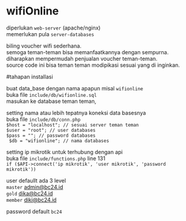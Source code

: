 # wifiOnline <br>
diperlukan `web-server` (apache/nginx) <br>
memerlukan pula `server-databases` <br>

biling voucher wifi sederhana. <br>
semoga teman-teman bisa memanfaatkannya dengan sempurna. <br>
diharapkan mempermudah penjualan voucher teman-teman. <br>
source code ini bisa teman teman modipikasi sesuai yang di inginkan. <br>

#tahapan installasi <br>

buat data_base dengan nama apapun misal `wifionline` <br>
buka file `include/db/wifionline.sql` <br>
masukan ke database teman teman, <br>

setting nama atau lebih tepatnya koneksi data basesnya <br>
buka file `include/db/conn.php` <br>
`$host = "localhost"; // sesuai server teman teman `<br>`
$user = "root"; // user databases `<br>`
$pass = ""; // password databases `<br>`
$db = "wifionline"; // nama databases` <br>


setting ip mikrotik untuk terhubung dengan api <br>
buka file `include/functions.php` line 131  <br>
`if ($API->connect('ip mikrotik', 'user mikrotik', 'password mikrotik'))`


user defaullt ada 3 level <br>
`master` admin@bc24.id <br>
`gold` dika@bc24.id <br>
`member` diki@bc24.id <br>


password default `bc24`
